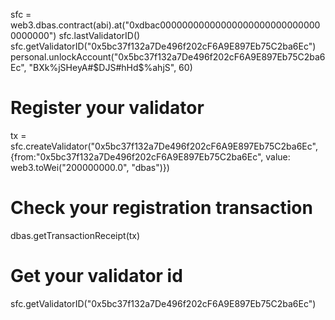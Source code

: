 sfc = web3.dbas.contract(abi).at("0xdbac000000000000000000000000000000000000")
sfc.lastValidatorID()
sfc.getValidatorID("0x5bc37f132a7De496f202cF6A9E897Eb75C2ba6Ec")
personal.unlockAccount("0x5bc37f132a7De496f202cF6A9E897Eb75C2ba6Ec", "BX$%$k%jSHeyA#$DJS#hHd$%ahjS", 60)
# Register your validator
tx = sfc.createValidator("0x5bc37f132a7De496f202cF6A9E897Eb75C2ba6Ec", {from:"0x5bc37f132a7De496f202cF6A9E897Eb75C2ba6Ec", value: web3.toWei("200000000.0", "dbas")})
# Check your registration transaction
dbas.getTransactionReceipt(tx)
# Get your validator id
sfc.getValidatorID("0x5bc37f132a7De496f202cF6A9E897Eb75C2ba6Ec")

